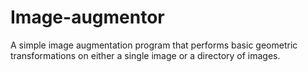 # Image-augmentor
A simple image augmentation program that performs basic geometric transformations on either a single image or a directory of images.
